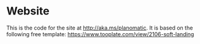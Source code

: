 # Website

This is the code for the site at http://aka.ms/planomatic.  It is based on the following free template:
https://www.tooplate.com/view/2106-soft-landing
